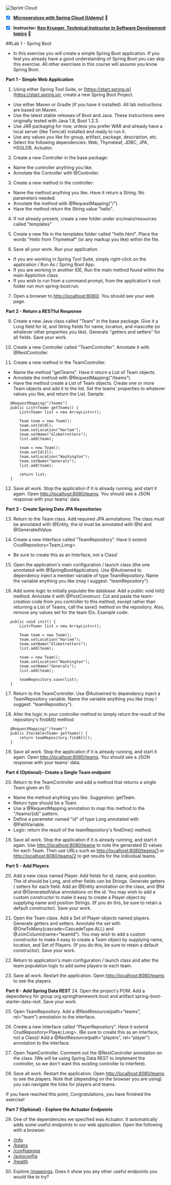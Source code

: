 ![Sprint Cloud](https://www.google.es/url?sa=i&rct=j&q=&esrc=s&source=images&cd=&cad=rja&uact=8&ved=0ahUKEwjwp--6wLTSAhUH1RQKHfQRAFgQjRwIBw&url=http%3A%2F%2Fwww.gregoriopalama.com%2Fmicroservices-with-spring-cloud-and-netflix-oss-1%2F&bvm=bv.148441817,d.d24&psig=AFQjCNG1Z67BfrrqLX-OTzUhZ9E63xq5bw&ust=1488430106414833)

- [x] **[Microservices with Spring Cloud (Udemy)](https://www.udemy.com/microservices-with-spring-cloud/learn/v4/overview)** :link:

- [x] **Instructor: [Ken Krueger, Technical Instructor in Software Development topics](https://linkedin.com/in/ken-krueger-43670111)** :link:

##Lab 1 - Spring Boot

- In this exercise you will create a simple Spring Boot application.  If you feel you already have a good understanding of Spring Boot you can skip this exercise.  All other exercises in this course will assume you know Spring Boot.

**Part 1 - Simple Web Application**

1.  Using either Spring Tool Suite, or [https://start.spring.io](https://start.spring.io), create a new Spring Boot Project.
  - Use either Maven or Gradle (if you have it installed).  All lab instructions are based on Maven.
  - Use the latest stable releases of Boot and Java.  These instructions were originally tested with Java 1.8, Boot 1.2.3.
  - Use JAR packaging for now, unless you prefer WAR and already have a local server (like Tomcat) installed and ready to run it.
  - Use any values you like for group, artifact, package, description, etc.
  - Select the following dependencies: Web, Thymeleaf, JDBC, JPA, HSQLDB, Actuator.

2.  Create a new Controller in the base package:
  - Name the controller anything you like.  
  - Annotate the Controller with @Controller.

3.  Create a new method in the controller:
  - Name the method anything you like.  Have it return a String.  No parameters needed.
  - Annotate the method with @RequestMapping("/")
  - Have the method return the String value "hello".

4.  If not already present, create a new folder under src/main/resources called "templates"

5.  Create a new file in the templates folder called "hello.html".  Place the words "Hello from Thymeleaf" (or any markup you like) within the file.

6.  Save all your work.  Run your application.
  - If you are working in Spring Tool Suite, simply right-click on the application / Run As / Spring Boot App.
  - If you are working in another IDE, Run the main method found within the main Appliction class.  
  - If you wish to run from a command prompt, from the application's root folder run mvn spring-boot:run. 
  
7.  Open a browser to [http://localhost:8080/](http://localhost:8080/).  You should see your web page.


  **Part 2 - Return a RESTful Response**
  
9.  Create a new Java class called "Team" in the base package.  Give it a Long field for id, and String fields for name, location, and mascotte (or whatever other properties you like).  Generate "getters and setters" for all fields. Save your work.

10.  Create a new Controller called "TeamController".  Annotate it with @RestController.

11.  Create a new method in the TeamController.
  - Name the method "getTeams".  Have it return a List of Team objects.  
  - Annotate the method with @RequestMapping("/teams")
  - Have the method create a List of Team objects.  Create one or more Team objects and add it to the list.  Set the teams' properties to whatever values you like, and return the List.  Sample:
  ```
	@RequestMapping("/teams")
	public List<Team> getTeams() {
		List<Team> list = new ArrayList<>();

		Team team = new Team();
		team.setId(0l);
		team.setLocation("Harlem");
		team.setName("Globetrotters");
		list.add(team);
		
		team = new Team();
		team.setId(1l);
		team.setLocation("Washington");
		team.setName("Generals");
		list.add(team);
		
		return list;
	}

  ```

12.  Save all work.  Stop the application if it is already running, and start it again.  Open [http://localhost:8080/teams](http://localhost:8080/teams).  You should see a JSON response with your teams' data.

  **Part 3 - Create Spring Data JPA Repositories**
  
13.  Return to the Team class.  Add required JPA annotations:  The class must be annotated with @Entity, the id must be annotated with @Id and @GeneratedValue.

14.  Create a new Interface called "TeamRepository".  Have it extend CrudRepository<Team,Long>.
  - Be sure to create this as an Interface, not a Class!
  
15.  Open the application's main configuration / launch class (the one annotated with @SpringBootApplication).  Use @Autowired to dependency inject a member variable of type TeamRepository.  Name the variable anything you like (may I suggest: "teamRepository").

16.  Add some logic to initially populate the database:  Add a public void init() method.  Annotate it with @PostConstruct.  Cut and paste the team-creation code from you controller to this method, except rather than returning a List of Teams, call the save() method on the repository.  Also, remove any values set for the team IDs.  Example code:
  ```
    public void init() {
		List<Team> list = new ArrayList<>();

		Team team = new Team();
		team.setLocation("Harlem");
		team.setName("Globetrotters");
		list.add(team);
		
		team = new Team();
		team.setLocation("Washington");
		team.setName("Generals");
		list.add(team);

		teamRepository.save(list);
	}    
  ```

17.  Return to the TeamController.  Use @Autowired to dependency inject a TeamRepository variable.  Name the variable anything you like (may I suggest: "teamRepository").

18.  Alter the logic in your controller method to simply return the result of the repository's findAll() method:
  ```
	@RequestMapping("/teams")
	public Iterable<Team> getTeams() {
		return teamRepository.findAll();
	}
  ```
19.  Save all work.  Stop the application if it is already running, and start it again.  Open [http://localhost:8080/teams](http://localhost:8080/teams).  You should see a JSON response with your teams' data.


  **Part 4 (Optional)- Create a Single Team endpoint**
  
20.  Return to the TeamController and add a method that returns a single Team given an ID.
  - Name the method anything you like.  Suggestion: getTeam.
  - Return type should be a Team.
  - Use a @RequestMapping annotation to map this method to the "/teams/{id}" pattern.
  - Define a parameter named "id" of type Long annotated with @PathVariable.
  - Logic: return the result of the teamRepository's findOne() method.

19.  Save all work.  Stop the application if it is already running, and start it again.  Use [http://localhost:8080/teams](http://localhost:8080/teams) to note the generated ID values for each Team.  Then use URLs such as  [http://localhost:8080/teams/1](http://localhost:8080/teams/1) or [http://localhost:8080/teams/2](http://localhost:8080/teams/2) to get results for the individual teams.

  
  **Part 5 - Add Players**

20.  Add a new class named Player.  Add fields for id, name, and position.  The id should be Long, and other fields can be Strings.  Generate getters / setters for each field.  Add an @Entity annotation on the class, and @Id and @GeneratedValue annotations on the id.   You may wish to add a custom constructor to make it easy to create a Player object by supplying name and position Strings.  (If you do this, be sure to retain a default constructor).  Save your work.

21.  Open the Team class.  Add a Set of Player objects named players.  Generate getters and setters.  Annotate the set with 	@OneToMany(cascade=CascadeType.ALL) and @JoinColumn(name="teamId"). You may wish to add a custom constructor to make it easy to create a Team object by supplying name, location, and Set of Players.  (If you do this, be sure to retain a default constructor).  Save your work.

22.  Return to application's main configuration / launch class and alter the team population logic to add some players to each team.

23.  Save all work.  Restart the application.  Open [http://localhost:8080/teams](http://localhost:8080/teams) to see the players.


  **Part 6 - Add Spring Data REST**
24.  Open the project's POM.  Add a dependency for group org.springframework.boot and artifact spring-boot-starter-data-rest.  Save your work.

25.  Open TeamRepository.  Add a @RestResource(path="teams", rel="team") annotation to the interface.

26.  Create a new Interface called "PlayerRepository".  Have it extend CrudRepository<Player,Long>.  (Be sure to create this as an Interface, not a Class)!  Add a @RestResource(path="players", rel="player") annotation to the interface.

27.  Open TeamController.  Comment out the @RestController annotation on the class.  (We will be using Spring Data REST to implement the controller, so we don't want this existing controller to interfere).

28.  Save all work.  Restart the application.  Open [http://localhost:8080/teams](http://localhost:8080/teams) to see the players.  Note that (depending on the browser you are using) you can navigate the links for players and teams.

  If you have reached this point, Congratulations, you have finished the exercise!

  **Part 7 (Optional) - Explore the Actuator Endpoints**

29.  One of the dependencies we specified was Actuator.  It automatically adds some useful endpoints to our web application.  Open the following with a browser:
  - [/info](http://localhost:8080/info)
  - [/beans](http://localhost:8080/beans)
  - [/configprops](http://localhost:8080/configprops)
  - [/autoconfig](http://localhost:8080/autoconfig)
  - [/health](http://localhost:8080/health)

30.  Explore [/mappings](http://localhost:8080/mappings).  Does it show you any other useful endpoints you would like to try?
